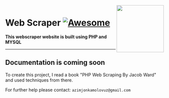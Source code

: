 <img src="https://github.com/mynameisone/Ecom/blob/master/images/Phoenix.png?raw=true" align="right" height="150"/>

# Web Scraper [![Awesome](https://cdn.rawgit.com/sindresorhus/awesome/d7305f38d29fed78fa85652e3a63e154dd8e8829/media/badge.svg)](https://github.com/sindresorhus/awesome#readme)

**This webscraper website is built using PHP and MYSQL**

---


## Documentation is coming soon

To create this project, I read a book "PHP Web Scraping By Jacob Ward" and used techniques from there.

For further help please contact: `azimjonkamolovuz@gmail.com` 
